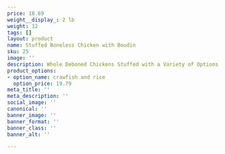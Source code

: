 ```yaml
---
price: 18.69
weight__display_: 2 lb
weight: 32
tags: []
layout: product
name: Stuffed Boneless Chicken with Boudin
sku: 25
image: ''
description: Whole Deboned Chickens Stuffed with a Variety of Options
product_options:
- option_name: crawfish and rice
  option_price: 19.79
meta_title: ''
meta_description: ''
social_image: ''
canonical: ''
banner_image: ''
banner_format: ''
banner_class: ''
banner_alt: ''

---
```

